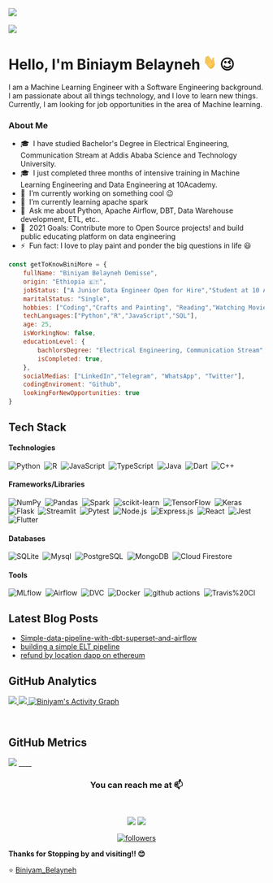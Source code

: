 ![](https://komarev.com/ghpvc/?username=benbel376)

<img src="https://img.shields.io/badge/Biniyam%20Belayneh-is%20Available for a Remote Work-greenyellow" />

<h1>Hello, I'm Biniaym Belayneh <img  src="https://raw.githubusercontent.com/ABSphreak/ABSphreak/master/gifs/Hi.gif" width="25px" height = "30px"> 😉</h1>
I am a Machine Learning Engineer with a Software Engineering background. I am passionate about all things technology, and I love to learn new things. Currently, I am looking for job opportunities in the area of Machine learning.

### About Me 
- 🎓 &nbsp;I have studied Bachelor's Degree in Electrical Engineering, Communication Stream at Addis Ababa Science and Technology University.
- 🎓 &nbsp;I just completed three months of intensive training in Machine Learning Engineering and Data Engineering at 10Academy.
- 🔭 &nbsp;I’m currently working on something cool :wink:
- 🌱 &nbsp;I’m currently learning apache spark
- 💬 &nbsp;Ask me about Python, Apache Airflow, DBT, Data Warehouse development, ETL, etc..
- 🥅 &nbsp;2021 Goals: Contribute more to Open Source projects! and build public educating platform on data engineering
- ⚡ &nbsp;Fun fact: I love to play paint and ponder the big questions in life :smiley:

``` JavaScript
const getToKnowBiniMore = {
    fullName: "Biniyam Belayneh Demisse",
    origin: "Ethiopia 🇪🇹",
    jobStatus: ["A Junior Data Engineer Open for Hire","Student at 10 Acadamy"],
    maritalStatus: "Single",
    hobbies: ["Coding","Crafts and Painting", "Reading","Watching Movies","Solving Puzzles","Philosophy"],
    techLanguages:["Python","R","JavaScript","SQL"],
    age: 25,
    isWorkingNow: false,
    educationLevel: {
        bachlorsDegree: "Electrical Engineering, Communication Stream",
        isCompleted: true,
    },
    socialMedias: ["LinkedIn","Telegram", "WhatsApp", "Twitter"],
    codingEnviroment: "Github",
    lookingForNewOpportunities: true    
}

 ```


## Tech Stack
#### Technologies
![Python](https://img.shields.io/badge/-Python-05122A?style=flat&logo=python)&nbsp;
![R](https://img.shields.io/badge/-R-05122A?style=flat&logo=R)&nbsp;
![JavaScript](https://img.shields.io/badge/-JavaScript-05122A?style=flat&logo=javascript)&nbsp;
![TypeScript](https://img.shields.io/badge/-TypeScript-05122A?style=flat&logo=TypeScript)&nbsp;
![Java](https://img.shields.io/badge/-Java-05122A?style=flat&logo=Java)&nbsp;
![Dart](https://img.shields.io/badge/-Dart-05122A?style=flat&logo=Dart)&nbsp;
![C++](https://img.shields.io/badge/-C++-05122A?style=flat&logo=C%2B%2B)&nbsp;

#### Frameworks/Libraries
![NumPy](https://img.shields.io/badge/-NumPy-05122A?style=flat&logo=NumPy)&nbsp;
![Pandas](https://img.shields.io/badge/-Pandas-05122A?style=flat&logo=Pandas)&nbsp;
![Spark](https://img.shields.io/badge/-Spark-05122A?style=flat&logo=Spark)&nbsp;
![scikit-learn](https://img.shields.io/badge/-scikit%20learn-05122A?style=flat&logo=scikit%20learn)&nbsp;
![TensorFlow](https://img.shields.io/badge/-TensorFlow-05122A?style=flat&logo=TensorFlow)&nbsp;
![Keras](https://img.shields.io/badge/-Keras-05122A?style=flat&logo=Keras)&nbsp;
![Flask](https://img.shields.io/badge/-Flask-05122A?style=flat&logo=Flask)&nbsp;
![Streamlit](https://img.shields.io/badge/-Streamlit-05122A?style=flat&logo=Streamlit)&nbsp;
![Pytest](https://img.shields.io/badge/-Pytest-05122A?style=flat&logo=Pytest)&nbsp;
![Node.js](https://img.shields.io/badge/-Node.js-05122A?style=flat&logo=Node.js)&nbsp;
![Express.js](https://img.shields.io/badge/-Express.js-05122A?style=flat&logo=Express)&nbsp;
![React](https://img.shields.io/badge/-React-05122A?style=flat&logo=React)&nbsp;
![Jest](https://img.shields.io/badge/-Jest-05122A?style=flat&logo=Jest)&nbsp;
![Flutter](https://img.shields.io/badge/-Flutter-05122A?style=flat&logo=Flutter)&nbsp;

#### Databases
![SQLite](https://img.shields.io/badge/-SQLite-05122A?style=flat&logo=SQLite)&nbsp;
![Mysql](https://img.shields.io/badge/-Mysql-05122A?style=flat&logo=Mysql)&nbsp;
![PostgreSQL](https://img.shields.io/badge/-PostgreSQL-05122A?style=flat&logo=PostgreSQL)&nbsp;
![MongoDB](https://img.shields.io/badge/-MongoDB-05122A?style=flat&logo=MongoDB)&nbsp;
![Cloud Firestore](https://img.shields.io/badge/-Cloud%20Firestore-05122A?style=flat&logo=Cloud%20Firestore)&nbsp;

#### Tools
![MLflow](https://img.shields.io/badge/-MLflow-05122A?style=flat&logo=MLflow)&nbsp;
![Airflow](https://img.shields.io/badge/-Airflow-05122A?style=flat&logo=Airflow)&nbsp;
![DVC](https://img.shields.io/badge/-DVC-05122A?style=flat&logo=DVC)&nbsp;
![Docker](https://img.shields.io/badge/-Docker-05122A?style=flat&logo=Docker)&nbsp;
![github actions](https://img.shields.io/badge/-GitHub%20Actions-05122A?style=flat&logo=GitHub%20Actions)&nbsp;
![Travis%20CI](https://img.shields.io/badge/-Travis%20CI-05122A?style=flat&logo=Travis%20CI)&nbsp;

## Latest Blog Posts

<!-- BLOG-POST-LIST:START -->
- [Simple-data-pipeline-with-dbt-superset-and-airflow](https://medium.com/@biniyambelayneh376/simple-data-pipeline-with-dbt-superset-and-airflow-7e22a0eeda62?source=user_profile---------0----------------------------)
- [building a simple ELT pipeline](https://medium.com/@biniyambelayneh376/building-a-simple-elt-data-pipeline-71f69cd0ad89?source=user_profile---------1----------------------------)
- [refund by location dapp on ethereum](https://medium.com/@biniyambelayneh376/refund-by-location-dapp-on-ethereum-a25fd5ec65ce?source=user_profile---------2----------------------------)
<!-- BLOG-POST-LIST:END -->
## GitHub Analytics
<p align="left">
  <a href="https://github.com/benbel376">
    <img width="400px" src="https://github-readme-stats-eight-theta.vercel.app/api?username=benbel376&show_icons=true&theme=buefy&include_all_commits=true&count_private=true&hide_border=false&bg_color=fff"/>
    <img width="400px" src="https://github-readme-streak-stats.herokuapp.com?user=benbel376&theme=white-ice&hide_border=false&stroke=000000&background=ffffff">
  </a>
  <a href="https://github.com/benbel376"><img alt="Biniyam's Activity Graph"  width="804px" src="https://activity-graph.herokuapp.com/graph?username=benbel376&theme=dracula" /></a>
</p>

<br />

## GitHub Metrics

<img src="https://metrics.lecoq.io/benbel376"/>
____

<h3 align="center"> You can reach me at 📫 </h3>
<br />
<p align="center">
<a href="https://www.linkedin.com/in/biniyam-belayneh-demisse-42909617a/"><img src="https://img.shields.io/badge/linkedin-%230077B5.svg?&style=for-the-badge&logo=linkedin&logoColor=white"/></a>
<a href="https://mailto:biniyambelayneh376@gmail.com"><img src="https://img.shields.io/badge/-Gmail-%23333?style=for-the-badge&logo=gmail&logoColor=white" target="_blank"/></a>
<p align = "center"><a href="https://github.com/benbel376">
<img alt="followers" title="Follow me on Github" src="https://img.shields.io/github/followers/benbel376?color=236ad3&labelColor=1155ba&style=for-the-badge&logo=github&label=Follow"/></a></p>
</p>

**Thanks for Stopping by and visiting!! 😊**

<p align="center">

⭐️ [Biniyam_Belayneh](https://github.com/benbel376)

</p>

